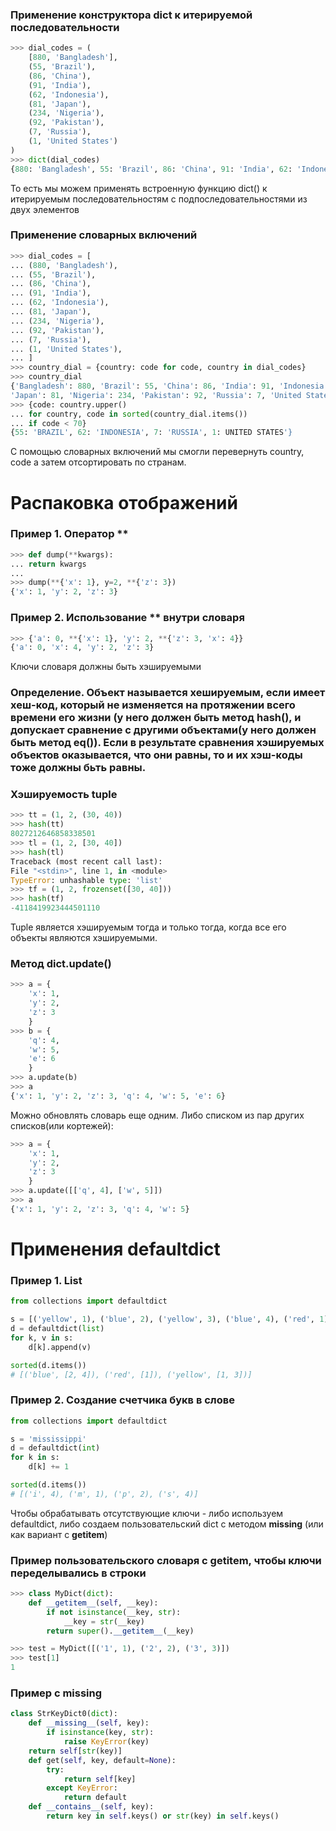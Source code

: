 ### Применение конструктора dict к итерируемой последовательности 
```python
>>> dial_codes = (
    [880, 'Bangladesh'],
    (55, 'Brazil'),
    (86, 'China'),
    (91, 'India'),
    (62, 'Indonesia'),
    (81, 'Japan'),
    (234, 'Nigeria'),
    (92, 'Pakistan'),
    (7, 'Russia'),
    (1, 'United States')
)
>>> dict(dial_codes)
{880: 'Bangladesh', 55: 'Brazil', 86: 'China', 91: 'India', 62: 'Indonesia', 81: 'Japan', 234: 'Nigeria', 92: 'Pakistan', 7: 'Russia', 1: 'United States'}
```
То есть мы можем применять встроенную функцию dict() к итерируемым последовательностям с подпоследовательностями из двух элементов

### Применение словарных включений
```python
>>> dial_codes = [
... (880, 'Bangladesh'),
... (55, 'Brazil'),
... (86, 'China'),
... (91, 'India'),
... (62, 'Indonesia'),
... (81, 'Japan'),
... (234, 'Nigeria'),
... (92, 'Pakistan'),
... (7, 'Russia'),
... (1, 'United States'),
... ]
>>> country_dial = {country: code for code, country in dial_codes}
>>> country_dial
{'Bangladesh': 880, 'Brazil': 55, 'China': 86, 'India': 91, 'Indonesia': 62,
'Japan': 81, 'Nigeria': 234, 'Pakistan': 92, 'Russia': 7, 'United States': 1}
>>> {code: country.upper()
... for country, code in sorted(country_dial.items())
... if code < 70}
{55: 'BRAZIL', 62: 'INDONESIA', 7: 'RUSSIA', 1: UNITED STATES'}
```
С помощью словарных включений мы смогли перевернуть country, code а затем отсортировать по странам.

# Распаковка отображений

### Пример 1. Оператор **
```python
>>> def dump(**kwargs):
... return kwargs
...
>>> dump(**{'x': 1}, y=2, **{'z': 3})
{'x': 1, 'y': 2, 'z': 3}
```

### Пример 2. Использование ** внутри словаря
```python
>>> {'a': 0, **{'x': 1}, 'y': 2, **{'z': 3, 'x': 4}}
{'a': 0, 'x': 4, 'y': 2, 'z': 3}
```

Ключи словаря должны быть хэшируемыми
### Определение. Объект называется хешируемым, если имеет хеш-код, который не изменяется на протяжении всего времени его жизни (у него должен быть метод __hash__(), и допускает сравнение с другими объектами(у него должен быть метод __eq__()). Если в результате сравнения хэшируемых объектов оказывается, что они равны, то и их хэш-коды тоже должны бьть равны.

### Хэшируемость tuple
```python
>>> tt = (1, 2, (30, 40))
>>> hash(tt)
8027212646858338501
>>> tl = (1, 2, [30, 40])
>>> hash(tl)
Traceback (most recent call last):
File "<stdin>", line 1, in <module>
TypeError: unhashable type: 'list'
>>> tf = (1, 2, frozenset([30, 40]))
>>> hash(tf)
-4118419923444501110
```
Tuple является хэшируемым тогда и только тогда, когда все его объекты являются хэшируемыми.

### Метод dict.update()
```python
>>> a = {
    'x': 1,
    'y': 2,
    'z': 3
    }
>>> b = {
    'q': 4,
    'w': 5,
    'e': 6
    }
>>> a.update(b)
>>> a
{'x': 1, 'y': 2, 'z': 3, 'q': 4, 'w': 5, 'e': 6}
```
Можно обновлять словарь еще одним. Либо списком из пар других списков(или кортежей):
```python
>>> a = {
    'x': 1,
    'y': 2,
    'z': 3
    }
>>> a.update([['q', 4], ['w', 5]])
>>> a
{'x': 1, 'y': 2, 'z': 3, 'q': 4, 'w': 5}
```

# Применения defaultdict

### Пример 1. List
```python
from collections import defaultdict

s = [('yellow', 1), ('blue', 2), ('yellow', 3), ('blue', 4), ('red', 1)]
d = defaultdict(list)
for k, v in s:
    d[k].append(v)

sorted(d.items())
# [('blue', [2, 4]), ('red', [1]), ('yellow', [1, 3])]
```

### Пример 2. Создание счетчика букв в слове
```python
from collections import defaultdict

s = 'mississippi'
d = defaultdict(int)
for k in s:
    d[k] += 1

sorted(d.items())
# [('i', 4), ('m', 1), ('p', 2), ('s', 4)]
```
Чтобы обрабатывать отсутствующие ключи - либо используем defaultdict, либо создаем пользовательский dict с методом __missing__ (или как вариант с __getitem__)

### Пример пользовательского словаря с __getitem__, чтобы ключи переделывались в строки
```python
>>> class MyDict(dict):
    def __getitem__(self, __key):
        if not isinstance(__key, str):
            __key = str(__key)
        return super().__getitem__(__key)

>>> test = MyDict([('1', 1), ('2', 2), ('3', 3)])
>>> test[1]
1
```

### Пример с __missing__
```python
class StrKeyDict0(dict):
    def __missing__(self, key):
        if isinstance(key, str):
            raise KeyError(key)
    return self[str(key)]
    def get(self, key, default=None):
        try:
            return self[key]
        except KeyError:
            return default
    def __contains__(self, key):
        return key in self.keys() or str(key) in self.keys()
```




